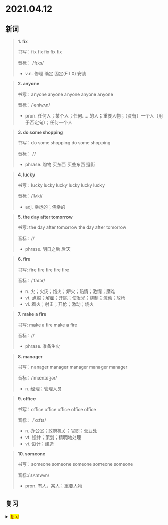 # 2021.04.12

## 新词


> **1. fix**
>
> 书写：fix fix fix fix fix
>
> 音标： /fɪks/
>
> - v.n. 修理 确定 固定(F I X) 安装

> **2. anyone**
>
> 书写：anyone anyone anyone anyone anyone
>
> 音标：/ˈeniwʌn/
>
> - pron. 任何人；某个人；任何……的人；重要人物；（没有）一个人（用于否定句）；任何一个人

> **3. do some shopping**
>
> 书写：do some shopping do some shopping
>
> 音标： //
>
> - phrase. 购物 买东西 买些东西 逛街



> **4. lucky**
>
> 书写：lucky lucky lucky lucky lucky lucky
>
> 音标：/ˈlʌki/
>
> - adj. 幸运的；侥幸的




> **5. the day after tomorrow**
>
> 书写: the day after tomorrow the day after tomorrow
>
> 音标：//
>
> - phrase. 明日之后 后天




> **6. fire**
>
> 书写: fire fire fire fire fire
>
> 音标：/ˈfaɪər/
>
> - n. 火；火灾；炮火；炉火；热情；激情；磨难
> - vt. 点燃；解雇；开除；使发光；烧制；激动；放枪
> - vi. 着火；射击；开枪；激动；烧火


> **7. make a fire**
>
> 书写: make a fire make a fire
>
> 音标：//
>
> - phrase. 准备生火


> **8. manager**
>
> 书写：nanager manager manager manager manager
>
> 音标：/ˈmænɪdʒər/
>
> - n. 经理；管理人员



> **9. office**
>
> 书写：office office office office office
>
> 音标： /ˈɑːfɪs/
> 
> - n. 办公室；政府机关；官职；营业处
> - vt. 设计；策划；精明地处理
> - vi. 设计；建造


> **10. someone**
> 
> 书写：someone someone someone someone someone
>
> 音标:/ˈsʌmwʌn/
>
> - pron. 有人，某人；重要人物


## 复习

<details> 
  <summary><mark><font color=darkred>复习</font></mark></summary>
  <br/>neighbour neighbour 邻居；邻近的人；领国；
  <br/>something something 某事；某物；
  <br/>shout shout 叫；喊叫；呼叫；
  <br/>waiter waiter 服务员；侍者；托盘；
  <br/>own own 自己的；特有的；承认；
  <br/>problem problem 问题；难题；困难；棘手的问题；
  <br/>phone phone 电话；打电话；
  <br/>neighbourhood neighbourhood 街区；城区；邻居；
  <br/>rest rest 剩余；平静；静止；
  <br/>hall hall 大厅；礼堂；门厅；正门过道；
  <br/>lazy lazy 懒惰的；不愿工作的；无精打采的；
  <br/>fit fit 适宜的；健康的；适合；安装；
  <br/>skill skill 技能；技巧；技术；技艺；
  <br/>dining room 餐厅；餐馆；饭厅；
  <br/>broken broken 破损的；伤残的；残缺的；
  <br/>top top top 顶部；上面；顶端；胜过；
  <br/>volunteer volunteer 志愿者；志愿兵；自愿做；
  <br/>community community 社区；共同体；团队；
  <br/>engineer engineer 工程师；技师；工兵；技工；
  <br/>go to school 去上学；
  <br/>pretty pretty 相当；很；
  <br/>sea sea 海洋；海；
  <br/>balcony balcony 包厢；阳台；
  <br/>boot boot 靴子；行李箱；猛踢；
  <br/>try on 试穿；耍弄；
  <br/>heplful 有用的；有益的；有帮助的；愿意帮忙的；
  <br/>piece 块；片；条；段；结合；接；拼合；修理；
  <br/>in front of 在...前面；
  <br/>cola cola 可乐；
  <br/>pool pool 水池；水塘；联合投资；
  <br/>someone someone 某人；重要人物；
</details>  
